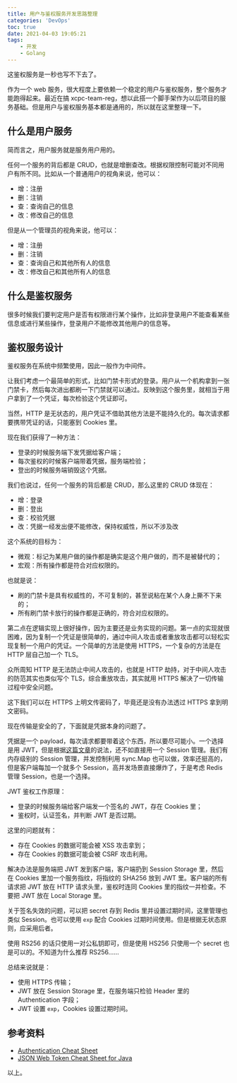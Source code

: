 ```yaml
---
title: 用户与鉴权服务开发思路整理
categories: 'DevOps'
toc: true
date: 2021-04-03 19:05:21
tags:
	- 开发
	- Golang
---
```


这鉴权服务是一秒也写不下去了。

<!-- more -->

作为一个 web 服务，很大程度上要依赖一个稳定的用户与鉴权服务，整个服务才能跑得起来。最近在搞 xcpc-team-reg，想以此搭一个脚手架作为以后项目的服务基础。但是用户与鉴权服务基本都是通用的，所以就在这里整理一下。

## 什么是用户服务

简而言之，用户服务就是服务用户用的。

任何一个服务的背后都是 CRUD，也就是增删查改。根据权限控制可能对不同用户有所不同。比如从一个普通用户的视角来说，他可以：

- 增：注册
- 删：注销
- 查：查询自己的信息
- 改：修改自己的信息

但是从一个管理员的视角来说，他可以：

- 增：注册
- 删：注销
- 查：查询自己和其他所有人的信息
- 改：修改自己和其他所有人的信息

## 什么是鉴权服务

很多时候我们要判定用户是否有权限进行某个操作，比如非登录用户不能查看某些信息或进行某些操作，登录用户不能修改其他用户的信息等。

## 鉴权服务设计

鉴权服务在系统中频繁使用，因此一般作为中间件。

让我们考虑一个最简单的形式，比如门禁卡形式的登录。用户从一个机构拿到一张门禁卡，然后每次进出都刷一下门禁就可以通过。反映到这个服务里，就相当于用户拿到了一个凭证，每次检验这个凭证即可。

当然，HTTP 是无状态的，用户凭证不借助其他方法是不能持久化的。每次请求都要携带凭证的话，只能塞到 Cookies 里。

现在我们获得了一种方法：

- 登录的时候服务端下发凭据给客户端；
- 每次鉴权的时候客户端带着凭据，服务端检验；
- 登出的时候服务端销毁这个凭据。

我们也说过，任何一个服务的背后都是 CRUD，那么这里的 CRUD 体现在：

- 增：登录
- 删：登出
- 查：校验凭据
- 改：凭据一经发出便不能修改，保持权威性，所以不涉及改

这个系统的目标为：

- 微观：标记为某用户做的操作都是确实是这个用户做的，而不是被替代的；
- 宏观：所有操作都是符合对应权限的。

也就是说：

- 刷的门禁卡是具有权威性的，不可复制的，甚至说粘在某个人身上撕不下来的；
- 所有刷门禁卡放行的操作都是正确的，符合对应权限的。

第二点在逻辑实现上很好操作，因为主要还是业务实现的问题。第一点的实现就很困难，因为复制一个凭证是很简单的，通过中间人攻击或者重放攻击都可以轻松实现复制一个用户的凭证。一个简单的方法是使用 HTTPS，一个复杂的方法是在 HTTP 层自己加一个 TLS。

众所周知 HTTP 是无法防止中间人攻击的，也就是 HTTP 劫持，对于中间人攻击的防范其实也类似写个 TLS，综合重放攻击，其实就用 HTTPS 解决了一切传输过程中安全问题。

这下我们可以在 HTTPS 上明文传密码了，毕竟还是没有办法透过 HTTPS 拿到明文密码。

现在传输是安全的了，下面就是凭据本身的问题了。

凭据是一个 payload，每次请求都要带着这个东西，所以要尽可能小。一个选择是用 JWT，但是根据[这篇文章](https://www.jianshu.com/p/af8360b83a9f)的说法，还不如直接用一个 Session 管理。我们有内存级别的 Session 管理，并发控制利用 sync.Map 也可以做，效率还挺高的，但是客户端每加一个就多个 Session，高并发场景直接爆炸了，于是考虑 Redis 管理 Session，也是一个选择。

JWT 鉴权工作原理：

- 登录的时候服务端给客户端发一个签名的 JWT，存在 Cookies 里；
- 鉴权时，认证签名，并判断 JWT 是否过期。

这里的问题就有：

- 存在 Cookies 的数据可能会被 XSS 攻击拿到；
- 存在 Cookies 的数据可能会被 CSRF 攻击利用。

解决办法是服务端把 JWT 发到客户端，客户端扔到 Session Storage 里，然后在 Cookies 里加一个服务指纹，将指纹的 SHA256 放到 JWT 里。客户端的所有请求把 JWT 放在 HTTP 请求头里，鉴权时连同 Cookies 里的指纹一并检查。不要把 JWT 放在 Local Storage 里。

关于签名失效的问题，可以把 secret 存到 Redis 里并设置过期时间，这里管理也类似 Session。也可以使用 `exp` 配合 Cookies 过期时间使用。但是根据无状态原则，应采用后者。

使用 RS256 的话只使用一对公私钥即可，但是使用 HS256 只使用一个 secret 也是可以的。不知道为什么推荐 RS256……

总结来说就是：

- 使用 HTTPS 传输；
- JWT 放在 Session Storage 里，在服务端只检验 Header 里的 Authentication 字段；
- JWT 设置 `exp`，Cookies 设置过期时间。

## 参考资料

- [Authentication Cheat Sheet](https://cheatsheetseries.owasp.org/cheatsheets/Authentication_Cheat_Sheet.html)
- [JSON Web Token Cheat Sheet for Java](https://cheatsheetseries.owasp.org/cheatsheets/JSON_Web_Token_for_Java_Cheat_Sheet.html)

以上。
